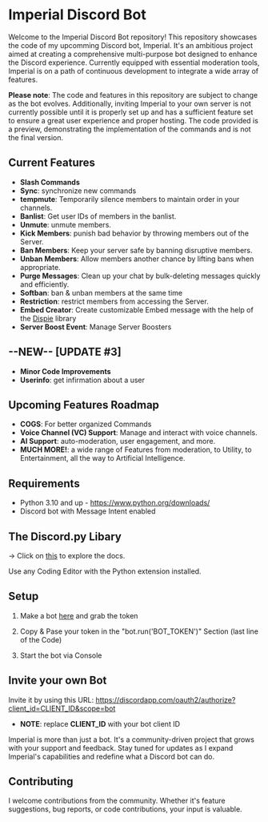 # Imperial Discord Bot

Welcome to the Imperial Discord Bot repository! This repository showcases the code of my upcomming Discord bot, Imperial. It's an ambitious project aimed at creating a comprehensive multi-purpose bot designed to enhance the Discord experience. Currently equipped with essential moderation tools, Imperial is on a path of continuous development to integrate a wide array of features.

**Please note**: The code and features in this repository are subject to change as the bot evolves. Additionally, inviting Imperial to your own server is not currently possible until it is properly set up and has a sufficient feature set to ensure a great user experience and proper hosting. The code provided is a preview, demonstrating the implementation of the commands and is not the final version.

## Current Features
- **Slash Commands**
- **Sync**: synchronize new commands
- **tempmute**: Temporarily silence members to maintain order in your channels.
- **Banlist**: Get user IDs of members in the banlist.
- **Unmute**: unmute members.
- **Kick Members**: punish bad behavior by throwing members out of the Server.
- **Ban Members**: Keep your server safe by banning disruptive members.
- **Unban Members**: Allow members another chance by lifting bans when appropriate.
- **Purge Messages**: Clean up your chat by bulk-deleting messages quickly and efficiently.
- **Softban**: ban & unban members at the same time
- **Restriction**: restrict members from accessing the Server.
- **Embed Creator**: Create customizable Embed message with the help of the [Dispie](https://github.com/PranoyMajumdar/dispie) library
- **Server Boost Event**: Manage Server Boosters

## --NEW-- [UPDATE #3]
- **Minor Code Improvements**
- **Userinfo**: get infirmation about a user


## Upcoming Features Roadmap
- **COGS**: For better organized Commands
- **Voice Channel (VC) Support**: Manage and interact with voice channels.
- **AI Support**: auto-moderation, user engagement, and more.
- **MUCH MORE!**: a wide range of Features from moderation, to Utility, to Entertainment, all the way to Artificial Intelligence.

## Requirements
- Python 3.10 and up - https://www.python.org/downloads/
- Discord bot with Message Intent enabled

## The Discord.py Libary
-> Click on  [this](https://discordpy.readthedocs.io/en/latest/) to explore the docs.

Use any Coding Editor with the Python extension installed.

## Setup
1. Make a bot [here](https://discordapp.com/developers/applications/me) and grab the token

2. Copy & Pase your token in the "bot.run('BOT_TOKEN')" Section (last line of the Code)

3. Start the bot via Console 

## Invite your own Bot
Invite it by using this URL: https://discordapp.com/oauth2/authorize?client_id=CLIENT_ID&scope=bot<br>
- **NOTE**: replace **CLIENT_ID** with your bot client ID



Imperial is more than just a bot.
It's a community-driven project that grows with your support and feedback. Stay tuned for updates as I expand Imperial's capabilities and redefine what a Discord bot can do.

## Contributing
I welcome contributions from the community. Whether it's feature suggestions, bug reports, or code contributions, your input is valuable.
